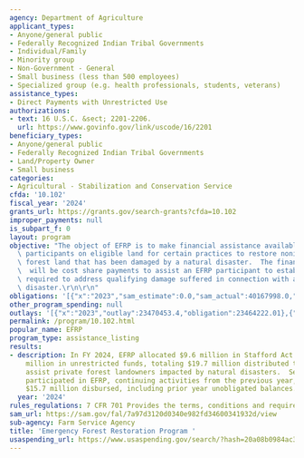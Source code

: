 ```yaml
---
agency: Department of Agriculture
applicant_types:
- Anyone/general public
- Federally Recognized Indian Tribal Governments
- Individual/Family
- Minority group
- Non-Government - General
- Small business (less than 500 employees)
- Specialized group (e.g. health professionals, students, veterans)
assistance_types:
- Direct Payments with Unrestricted Use
authorizations:
- text: 16 U.S.C. &sect; 2201-2206.
  url: https://www.govinfo.gov/link/uscode/16/2201
beneficiary_types:
- Anyone/general public
- Federally Recognized Indian Tribal Governments
- Land/Property Owner
- Small business
categories:
- Agricultural - Stabilization and Conservation Service
cfda: '10.102'
fiscal_year: '2024'
grants_url: https://grants.gov/search-grants?cfda=10.102
improper_payments: null
is_subpart_f: 0
layout: program
objective: "The object of EFRP is to make financial assistance available to eligible\
  \ participants on eligible land for certain practices to restore nonindustrial private\
  \ forest land that has been damaged by a natural disaster.  The financial assistance\
  \  will be cost share payments to assist an EFRP participant to establish practices\
  \ required to address qualifying damage suffered in connection with a qualifying\
  \ disaster.\r\n\r\n"
obligations: '[{"x":"2023","sam_estimate":0.0,"sam_actual":40167998.0,"usa_spending_actual":23464222.01},{"x":"2024","sam_estimate":0.0,"sam_actual":100000000.0,"usa_spending_actual":14098039.01},{"x":"2025","sam_estimate":0.0,"sam_actual":100000000.0,"usa_spending_actual":5865967.04}]'
other_program_spending: null
outlays: '[{"x":"2023","outlay":23470453.4,"obligation":23464222.01},{"x":"2024","outlay":11039103.89,"obligation":14098039.01},{"x":"2025","outlay":4904603.44,"obligation":5865967.04}]'
permalink: /program/10.102.html
popular_name: EFRP
program_type: assistance_listing
results:
- description: In FY 2024, EFRP allocated $9.6 million in Stafford Act funds and $10.1
    million in unrestricted funds, totaling $19.7 million distributed to states to
    assist private forest landowners impacted by natural disasters.  Seventeen states
    participated in EFRP, continuing activities from the previous year, with approximately
    $15.7 million disbursed, including prior year unobligated balances.
  year: '2024'
rules_regulations: 7 CFR 701 Provides the terms, conditions and requirements of EFRP.
sam_url: https://sam.gov/fal/7a97d3120d0340e982fd34600341932d/view
sub-agency: Farm Service Agency
title: 'Emergency Forest Restoration Program '
usaspending_url: https://www.usaspending.gov/search/?hash=20a08b0984ac306bc19f4d2aa2ab3ff3
---
```

